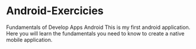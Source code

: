 # Android-Exercicies
Fundamentals of Develop Apps Android
This is my first android application. Here you will learn the fundamentals you need to know to create a native mobile application.
